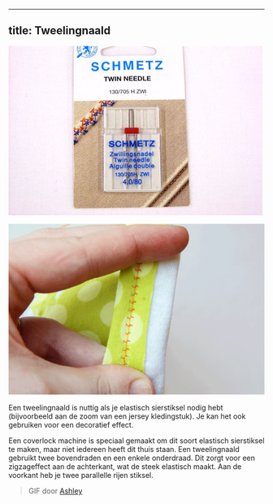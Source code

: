 ***

## title: Tweelingnaald

![Een tweelingnaald van Schmetz](twin-needle.jpg)

![Stiksel met een tweelingnaald is elastisch vanwege de zigzag acheraan.](twin-needle.gif)

Een tweelingnaald is nuttig als je elastisch sierstiksel nodig hebt (bijvoorbeeld aan de zoom van een jersey kledingstuk). Je kan het ook gebruiken voor een decoratief effect.

Een coverlock machine is speciaal gemaakt om dit soort elastisch sierstiksel te maken, maar niet iedereen heeft dit thuis staan. Een tweelingnaald gebruikt twee bovendraden en een enkele onderdraad. Dit zorgt voor een zigzageffect aan de achterkant, wat de steek elastisch maakt. Aan de voorkant heb je twee parallelle rijen stiksel.

> GIF door [Ashley](http://www.makeit-loveit.com/2011/05/sewing-tips-basic-stitches-plus-double.html)

